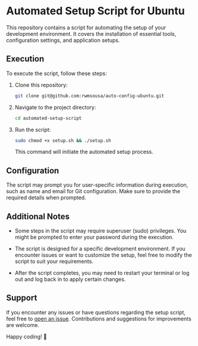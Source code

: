 # Automated Setup Script for Ubuntu

This repository contains a script for automating the setup of your development environment. It covers the installation of essential tools, configuration settings, and application setups.

## Execution

To execute the script, follow these steps:

1. Clone this repository:

   ```bash
   git clone git@github.com:rwmsousa/auto-config-ubuntu.git
   ```

2. Navigate to the project directory:

   ```bash
   cd automated-setup-script
   ```

3. Run the script:

   ```bash
   sudo chmod +x setup.sh && ./setup.sh
   ```

   This command will initiate the automated setup process.

## Configuration

The script may prompt you for user-specific information during execution, such as name and email for Git configuration. Make sure to provide the required details when prompted.

## Additional Notes

- Some steps in the script may require superuser (sudo) privileges. You might be prompted to enter your password during the execution.

- The script is designed for a specific development environment. If you encounter issues or want to customize the setup, feel free to modify the script to suit your requirements.

- After the script completes, you may need to restart your terminal or log out and log back in to apply certain changes.

## Support

If you encounter any issues or have questions regarding the setup script, feel free to [open an issue](https://github.com/your-username/automated-setup-script/issues). Contributions and suggestions for improvements are welcome.

Happy coding! 🚀
